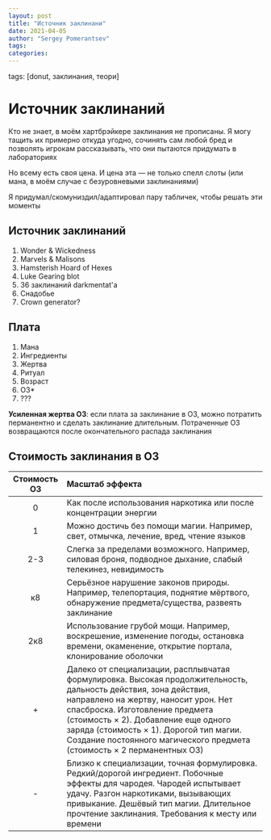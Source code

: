 ```yaml
---
layout: post
title: "Источник заклинани"
date: 2021-04-05
author: "Sergey Pomerantsev"
tags:
categories:
---
```

tags: [donut, заклинания, теори]

# Источник заклинаний

Кто не знает, в моём хартбрэйкере заклинания не прописаны. Я могу тащить их примерно откуда угодно, сочинять сам любой бред и позволять игрокам рассказывать, что они пытаются придумать в лабораториях

Но всему есть своя цена. И цена эта — не только спелл слоты (или мана, в моём случае с безуровневыми заклинаниями)

Я придумал/скомуниздил/адаптировал пару табличек, чтобы решать эти моменты

## Источник заклинаний
1. Wonder & Wickedness
2. Marvels & Malisons
3. Hamsterish Hoard of Hexes
4. Luke Gearing blot
5. 36 заклинаний darkmentat'a
6. Снадобье
7. Crown generator? 

## Плата 

1. Мана
2. Ингредиенты
3. Жертва
4. Ритуал
5. Возраст 
6. ОЗ*
7. ???

**Усиленная жертва ОЗ**: если плата за заклинание в ОЗ, можно потратить перманентно и сделать заклинание длительным. Потраченные ОЗ возвращаются после окончательного распада заклинания

## Стоимость заклинания в ОЗ

| Стоимость ОЗ | Масштаб эффекта |
|:--:|:--|
| 0 | Как после использования наркотика или после концентрации энергии |
| 1 | Можно достичь без помощи магии. Например, свет, отмычка, лечение, вред, чтение языков |
| 2-3 | Слегка за пределами возможного. Например, силовая броня, подводное дыхание, слабый телекинез, невидимость |
| к8 | Серьёзное нарушение законов природы. Например, телепортация, поднятие мёртвого, обнаружение предмета/существа, развеять заклинание |
| 2к8 | Использование грубой мощи. Например, воскрешение, изменение погоды, остановка времени, окаменение, открытие портала, клонирование оболочки |
| + | Далеко от специализации, расплывчатая формулировка. Высокая продолжительность, дальность действия, зона действия, направлено на жертву, наносит урон. Нет спасброска. Изготовление предмета (стоимость × 2). Добавление еще одного заряда (стоимость × 1). Дорогой тип магии. Создание постоянного магического предмета (стоимость × 2 перманентных ОЗ) |
| - | Близко к специализации, точная формулировка. Редкий/дорогой ингредиент. Побочные эффекты для чародея. Чародей испытывает удачу. Разгон наркотиками, вызывающих привыкание. Дешёвый тип магии. Длительное прочтение заклинания. Требования к месту или времени |
